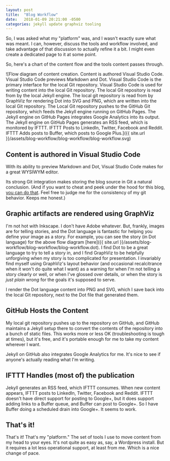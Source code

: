 ```yaml
---
layout: post
title:  "Blog Workflow"
date:   2018-01-09 20:21:00 -0500
categories: jekyll update graphviz tooling
---
```


So, I was asked what my "platform" was, and I wasn't exactly sure what was meant. I can, however, discuss the tools and workflow involved, and take advantage of that discussion to actually refine it a bit. I might even create a dedicated page to it at some point.

So, here's a chart of the content flow and the tools content passes through.

![Flow diagram of content creation. Content is authored Visual Studio Code. Visual Studio Code previews Markdown and Dot. Visual Studio Code is the primary interface for the local Git repository. Visual Studio Code is used for writing content into the local Git repository. The local Git repository is read from by the local Jekyll engine. The local git repository is read from by GraphViz for rendering Dot into SVG and PNG, which are written into the local Git repository. The Local Git repository pushes to the GitHub Git repository, which feeds the Jekyll engine running on GitHub Pages. The Jekyll engine on GitHub Pages integrates Google Analytics into its output. The Jekyll engine on GitHub Pages generates an RSS feed, which is monitored by IFTTT. IFTTT Posts to LinkedIn, Twitter, Facebook and Reddit. IFTTT Adds posts to Buffer, which posts to Google Plus.]({{ site.url }}/assets/blog-workflow/blog-workflow/blog-workflow.svg)

## Content is authored in Visual Studio Code

With its ability to preview Markdown and Dot, Visual Studio Code makes for a great WYSIWYM editor.

Its strong Git integration makes storing the blog source in Git a natural conclusion. (And if you want to cheat and peek under the hood for this blog, [you can do that](https://github.com/mikemol/mikemol.github.io). Feel free to judge me for the consistency of my git behavior. Keeps me honest.)

## Graphic artifacts are rendered using GraphViz

I'm not hot with Inkscape. I don't have Adobe whatever. But, frankly, images are for telling stories, and the Dot language is fantastic for helping you define your image as a story. For example, you can see the story (in Dot language) for the above flow diagram [here]({{ site.url }}/assets/blog-workflow/blog-workflow/blog-workflow.dot). I find Dot to be a great language to try to tell a story in, and I find GraphViz to be helpfully unforgiving when my story is too complicated for presentation. I invariably find myself using GraphViz's layout behavior (and occasional recalcitrance when it won't do quite what I want) as a warning for when I'm not telling a story clearly or well, or when I've glossed over details, or when the story is _just plain wrong_ for the goals it's supposed to serve.

I render the Dot language content into PNG and SVG, which I save back into the local Git repository, next to the Dot file that generated them.

## GitHub Hosts the Content

My local git repository pushes up to the repository on GitHub, and GitHub maintains a Jekyll setup there to convert the contents of the repository into a bunch of static files. This works more or less OK (troubleshooting is tough at times), but it's free, and it's portable enough for me to take my content wherever I want.

Jekyll on GitHub also integrates Google Analytics for me. It's nice to see if anyone's actually reading what I'm writing.

## IFTTT Handles (most of) the publication

Jekyll generates an RSS feed, which IFTTT consumes. When new content appears, IFTTT posts to LinkedIn, Twitter, Facebook and Reddit. IFTTT doesn't have direct support for posting to Google+, but it does support adding links to a Buffer queue, and Buffer can post to Google+. So I have Buffer doing a scheduled drain into Google+. It seems to work.

## That's it!

That's it! That's my "platform." The set of tools I use to move content from my head to your eyes. It's not quite as easy as, say, a Wordpress install. But it requires a lot less operational support, at least from me. Which is a nice change of pace.
